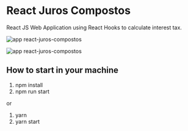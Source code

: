 # React Juros Compostos

React JS Web Application using React Hooks to calculate interest tax.

![app react-juros-compostos](https://github.com/V-Coyote/react-votes/blob/master/frontend/public/react-juros-compostos1.png?raw=true)

![app react-juros-compostos](https://github.com/V-Coyote/react-votes/blob/master/frontend/public/react-juros-compostos2.png?raw=true)

## How to start in your machine

1. npm install
2. npm run start

or

1. yarn
2. yarn start
